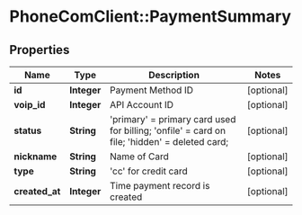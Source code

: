 # PhoneComClient::PaymentSummary

## Properties
Name | Type | Description | Notes
------------ | ------------- | ------------- | -------------
**id** | **Integer** | Payment Method ID | [optional]
**voip_id** | **Integer** | API Account ID | [optional]
**status** | **String** | &#39;primary&#39; &#x3D; primary card used for billing; &#39;onfile&#39; &#x3D; card on file; &#39;hidden&#39; &#x3D; deleted card; | [optional]
**nickname** | **String** | Name of Card | [optional]
**type** | **String** | &#39;cc&#39; for credit card | [optional]
**created_at** | **Integer** | Time payment record is created | [optional]


